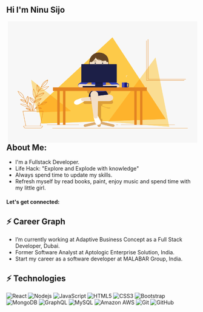 ## Hi I'm Ninu Sijo 
<img align="right" alt="GIF" src="code.gif" width="500" height="320" />


<!--🚀 Check out my New Portfolio [ninumariya.com](https://ninumariya.com) -->


<h2 align="left"> About Me:</h2>

- I'm a Fullstack Developer.
- Life Hack: "Explore and Explode with knowledge"
- Always spend time to update my skills.
- Refresh myself by read books, paint, enjoy music and spend time with my little girl.
<h4 align="left"> Let's get connected:</h4>



## ⚡ Career Graph

- I’m currently working at Adaptive Business Concept as a Full Stack Developer, Dubai.
- Former Software Analyst at Aptologic Enterprise Solution, India.
- Start my career as a software developer at MALABAR Group, India.


## ⚡ Technologies


![React](https://img.shields.io/badge/-React-black?style=flat-square&logo=react)
![Nodejs](https://img.shields.io/badge/-Nodejs-black?style=flat-square&logo=Node.js)
![JavaScript](https://img.shields.io/badge/-JavaScript-black?style=flat-square&logo=javascript)
![HTML5](https://img.shields.io/badge/-HTML5-E34F26?style=flat-square&logo=html5&logoColor=white)
![CSS3](https://img.shields.io/badge/-CSS3-1572B6?style=flat-square&logo=css3)
![Bootstrap](https://img.shields.io/badge/-Bootstrap-563D7C?style=flat-square&logo=bootstrap)
![MongoDB](https://img.shields.io/badge/-MongoDB-black?style=flat-square&logo=mongodb)
![GraphQL](https://img.shields.io/badge/-GraphQL-E10098?style=flat-square&logo=graphql)
![MySQL](https://img.shields.io/badge/-MySQL-black?style=flat-square&logo=mysql)
![Amazon AWS](https://img.shields.io/badge/Amazon%20AWS-232F3E?style=flat-square&logo=amazon-aws)
![Git](https://img.shields.io/badge/-Git-black?style=flat-square&logo=git)
![GitHub](https://img.shields.io/badge/-GitHub-181717?style=flat-square&logo=github)